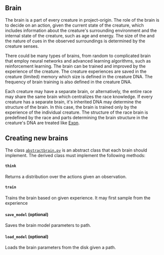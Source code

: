 ## Brain

The brain is a part of every creature in project-origin.
The role of the brain is to decide on an action, given the current state of the creature, which includes information about the creature's surrounding environment and the internal state of the creature, such as age and energy.
The size of the and the nature of cues in the observed surroundings is determined by the creature senses.

There could be many types of brains, from random to complicated brain that employ neural networks and advanced learning algorithms, such as reinforcement learning.
The brain can be trained and improved by the experience of the creature.
The creature experiences are saved in the creature (limited) memory which size is defined in the creature DNA.
The frequency of brain training is also defined in the creature DNA.

Each creature may have a separate brain, or alternatively, the entire race may share the same brain which centralizes the race knowledge.
If every creature has a separate brain, it's inherited DNA may determine the structure of the brain.
In this case, the brain is trained only by the experience of the individual creature.
The structure of the race brain is predefined by the race and parts determining the brain structure in the creature's DNA are treated like [Exon](https://en.wikipedia.org/wiki/Exon).

## Creating new brains
The class [`abstractbrain.py`](/brains/abstractbrain.py) is an abstract class that each brain should implement.
The derived class must implement the following methods:

#### `think` 
Returns a distribution over the actions given an observation.

#### `train` 
Trains the brain based on given experience.
It may first sample from the experience
 
#### `save_model` (optional)
Saves the brain model parameters to path. 

#### `load_model` (optional)
Loads the brain parameters from the disk given a path.